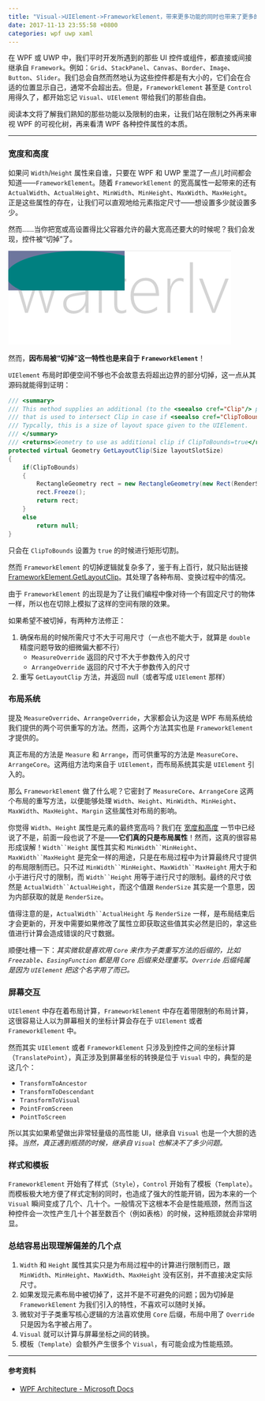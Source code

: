 ```yaml
---
title: "Visual->UIElement->FrameworkElement，带来更多功能的同时也带来了更多的限制"
date: 2017-11-13 23:55:58 +0800
categories: wpf uwp xaml
---
```


在 WPF 或 UWP 中，我们平时开发所遇到的那些 UI 控件或组件，都直接或间接继承自 `Framework`。例如：`Grid`、`StackPanel`、`Canvas`、`Border`、`Image`、`Button`、`Slider`。我们总会自然而然地认为这些控件都是有大小的，它们会在合适的位置显示自己，通常不会超出去。但是，`FrameworkElement` 甚至是 `Control` 用得久了，都开始忘记 `Visual`、`UIElement` 带给我们的那些自由。

阅读本文将了解我们熟知的那些功能以及限制的由来，让我们站在限制之外再来审视 WPF 的可视化树，再来看清 WPF 各种控件属性的本质。

---

<div id="toc"></div>

### 宽度和高度

如果问 `Width`/`Height` 属性来自谁，只要在 WPF 和 UWP 里混了一点儿时间都会知道——`FrameworkElement`。随着 `FrameworkElement` 的宽高属性一起带来的还有 `ActualWidth`、`ActualHeight`、`MinWidth`、`MinHeight`、`MaxWidth`、`MaxHeight`。正是这些属性的存在，让我们可以直观地给元素指定尺寸——想设置多少就设置多少。

然而……当你把宽或高设置得比父容器允许的最大宽高还要大的时候呢？我们会发现，控件被“切掉”了。

![被切掉的控件](/static/posts/2017-11-13-23-13-39.png)

然而，**因布局被“切掉”这一特性也是来自于 `FrameworkElement`**！

`UIElement` 布局时即便空间不够也不会故意去将超出边界的部分切掉，这一点从其源码就能得到证明：

```csharp
/// <summary>
/// This method supplies an additional (to the <seealso cref="Clip"/> property) clip geometry
/// that is used to intersect Clip in case if <seealso cref="ClipToBounds"/> property is set to "true".
/// Typcally, this is a size of layout space given to the UIElement.
/// </summary>
/// <returns>Geometry to use as additional clip if ClipToBounds=true</returns>
protected virtual Geometry GetLayoutClip(Size layoutSlotSize)
{
    if(ClipToBounds)
    {
        RectangleGeometry rect = new RectangleGeometry(new Rect(RenderSize));
        rect.Freeze();
        return rect;
    }
    else
        return null;
}
```

只会在 `ClipToBounds` 设置为 `true` 的时候进行矩形切割。

然而 `FrameworkElement` 的切掉逻辑就复杂多了，鉴于有上百行，就只贴出链接 [FrameworkElement.GetLayoutClip](http://referencesource.microsoft.com/#PresentationFramework/src/Framework/System/Windows/FrameworkElement.cs,4400104dde3195fa)。其处理了各种布局、变换过程中的情况。

由于 `FrameworkElement` 的出现是为了让我们编程中像对待一个有固定尺寸的物体一样，所以也在切除上模拟了这样的空间有限的效果。

如果希望不被切掉，有两种方法修正：

1. 确保布局的时候所需尺寸不大于可用尺寸（一点也不能大于，就算是 `double` 精度问题导致的细微偏大都不行）
   - `MeasureOverride` 返回的尺寸不大于参数传入的尺寸
   - `ArrangeOverride` 返回的尺寸不大于参数传入的尺寸
1. 重写 `GetLayoutClip` 方法，并返回 null（或者写成 `UIElement` 那样）

### 布局系统

提及 `MeasureOverride`、`ArrangeOverride`，大家都会认为这是 WPF 布局系统给我们提供的两个可供重写的方法。然而，这两个方法其实也是 `FrameworkElement` 才提供的。

真正布局的方法是 `Measure` 和 `Arrange`，而可供重写的方法是 `MeasureCore`、`ArrangeCore`。这两组方法均来自于 `UIElement`，而布局系统其实是 `UIElement` 引入的。

那么 `FrameworkElement` 做了什么呢？它密封了 `MeasureCore`、`ArrangeCore` 这两个布局的重写方法，以便能够处理 `Width`、`Height`、`MinWidth`、`MinHeight`、`MaxWidth`、`MaxHeight`、`Margin` 这些属性对布局的影响。

你觉得 `Width`、`Height` 属性是元素的最终宽高吗？我们在 [宽度和高度](#%E5%AE%BD%E5%BA%A6%E5%92%8C%E9%AB%98%E5%BA%A6) 一节中已经说了不是，前面一段也说了不是——**它们真的只是布局属性**！然而，这真的很容易形成误解！`Width``Height` 属性其实和 `MinWidth``MinHeight`、`MaxWidth``MaxHeight` 是完全一样的用途，只是在布局过程中为计算最终尺寸提供的布局限制而已。只不过 `MinWidth``MinHeight`、`MaxWidth``MaxHeight` 用大于和小于进行尺寸的限制，而 `Width``Height` 用等于进行尺寸的限制。最终的尺寸依然是 `ActualWidth``ActualHeight`，而这个值跟 `RenderSize` 其实是一个意思，因为内部获取的就是 `RenderSize`。

值得注意的是，`ActualWidth``ActualHeight` 与 `RenderSize` 一样，是布局结束后才会更新的，开发中需要如果修改了属性立即获取这些值其实必然是旧的，拿这些值进行计算会造成错误的尺寸数据。

顺便吐槽一下：*其实微软是喜欢用 `Core` 来作为子类重写方法的后缀的，比如 `Freezable`、`EasingFunction` 都是用 `Core` 后缀来处理重写。`Override` 后缀纯属是因为 `UIElement` 把这个名字用了而已。*

### 屏幕交互

`UIElement` 中存在着布局计算，`FrameworkElement` 中存在着带限制的布局计算，这很容易让人以为屏幕相关的坐标计算会存在于 `UIElement` 或者 `FrameworkElement` 中。

然而其实 `UIElement` 或者 `FrameworkElement` 只涉及到控件之间的坐标计算（`TranslatePoint`），真正涉及到屏幕坐标的转换是位于 `Visual` 中的，典型的是这几个：

- `TransformToAncestor`
- `TransformToDescendant`
- `TransformToVisual`
- `PointFromScreen`
- `PointToScreen`

所以其实如果希望做出非常轻量级的高性能 UI，继承自 `Visual` 也是一个大胆的选择。*当然，真正遇到瓶颈的时候，继承自 `Visual` 也解决不了多少问题。*

### 样式和模板

`FrameworkElement` 开始有了样式（`Style`），`Control` 开始有了模板（`Template`）。而模板极大地方便了样式定制的同时，也造成了强大的性能开销，因为本来的一个 `Visual` 瞬间变成了几个、几十个。一般情况下这根本不会是性能瓶颈，然而当这种控件会一次性产生几十个甚至数百个（例如表格）的时候，这种瓶颈就会非常明显。

### 总结容易出现理解偏差的几个点

1. `Width` 和 `Height` 属性其实只是为布局过程中的计算进行限制而已，跟 `MinWidth`、`MinHeight`、`MaxWidth`、`MaxHeight` 没有区别，并不直接决定实际尺寸。
1. 如果发现元素布局中被切掉了，这并不是不可避免的问题；因为切掉是 `FrameworkElement` 为我们引入的特性，不喜欢可以随时关掉。
1. 微软对于子类重写核心逻辑的方法喜欢使用 `Core` 后缀，布局中用了 `Override` 只是因为名字被占用了。
1. `Visual` 就可以计算与屏幕坐标之间的转换。
1. 模板（`Template`）会额外产生很多个 `Visual`，有可能会成为性能瓶颈。

---

#### 参考资料
- [WPF Architecture - Microsoft Docs](https://docs.microsoft.com/en-us/dotnet/framework/wpf/advanced/wpf-architecture)

